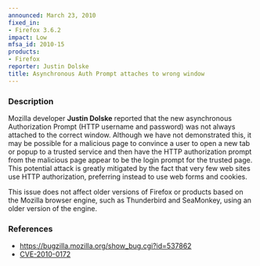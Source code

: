 ```yaml
---
announced: March 23, 2010
fixed_in:
- Firefox 3.6.2
impact: Low
mfsa_id: 2010-15
products:
- Firefox
reporter: Justin Dolske
title: Asynchronous Auth Prompt attaches to wrong window
---
```


<h3>Description</h3>

<p>Mozilla developer <strong>Justin Dolske</strong> reported that the new
asynchronous Authorization Prompt (HTTP username and password) was not
always attached to the correct window. Although we have not
demonstrated this, it may be possible for a malicious page to convince
a user to open a new tab or popup to a trusted service and then have
the HTTP authorization prompt from the malicious page appear to be
the login prompt for the trusted page. This potential attack is greatly
mitigated by the fact that very few web sites use HTTP authorization,
preferring instead to use web forms and cookies.</p>

<p class="note">This issue does not affect older versions of Firefox or
products based on the Mozilla browser engine, such as Thunderbird and
SeaMonkey, using an older version of the engine. </p>

<h3>References</h3>

<ul>
  <li><a href="https://bugzilla.mozilla.org/show_bug.cgi?id=537862">https://bugzilla.mozilla.org/show_bug.cgi?id=537862</a></li>
  <li><a class="ex-ref" href="http://cve.mitre.org/cgi-bin/cvename.cgi?name=CVE-2010-0172">CVE-2010-0172</a></li>
</ul>




